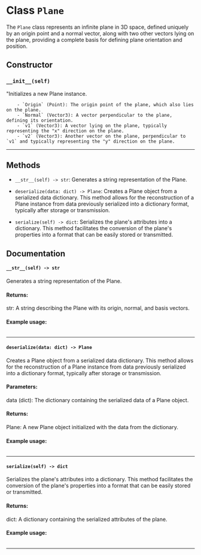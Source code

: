 # Class `Plane`
The `Plane` class represents an infinite plane in 3D space, defined uniquely by an origin point and a normal vector, along with two other vectors lying on the plane, providing a complete basis for defining plane orientation and position.

## Constructor

### `__init__(self)`
"Initializes a new Plane instance.

        - `Origin` (Point): The origin point of the plane, which also lies on the plane.
        - `Normal` (Vector3): A vector perpendicular to the plane, defining its orientation.
        - `v1` (Vector3): A vector lying on the plane, typically representing the "x" direction on the plane.
        - `v2` (Vector3): Another vector on the plane, perpendicular to `v1` and typically representing the "y" direction on the plane.
        

---


## Methods

- `__str__(self) -> str`: Generates a string representation of the Plane.

        

- `deserialize(data: dict) -> Plane`: Creates a Plane object from a serialized data dictionary.
        This method allows for the reconstruction of a Plane instance from data previously serialized into a dictionary format, typically after storage or transmission.

        

- `serialize(self) -> dict`: Serializes the plane's attributes into a dictionary.
        This method facilitates the conversion of the plane's properties into a format that can be easily stored or transmitted.

        


## Documentation

#### `__str__(self) -> str`

Generates a string representation of the Plane.

#### Returns:
str: A string describing the Plane with its origin, normal, and basis vectors.

#### Example usage:
```python

```


---

#### `deserialize(data: dict) -> Plane`

Creates a Plane object from a serialized data dictionary.
This method allows for the reconstruction of a Plane instance from data previously serialized into a dictionary format, typically after storage or transmission.

#### Parameters:
data (dict): The dictionary containing the serialized data of a Plane object.

#### Returns:
Plane: A new Plane object initialized with the data from the dictionary.

#### Example usage:
```python

```


---

#### `serialize(self) -> dict`

Serializes the plane's attributes into a dictionary.
This method facilitates the conversion of the plane's properties into a format that can be easily stored or transmitted.

#### Returns:
dict: A dictionary containing the serialized attributes of the plane.

#### Example usage:
```python

```


---

